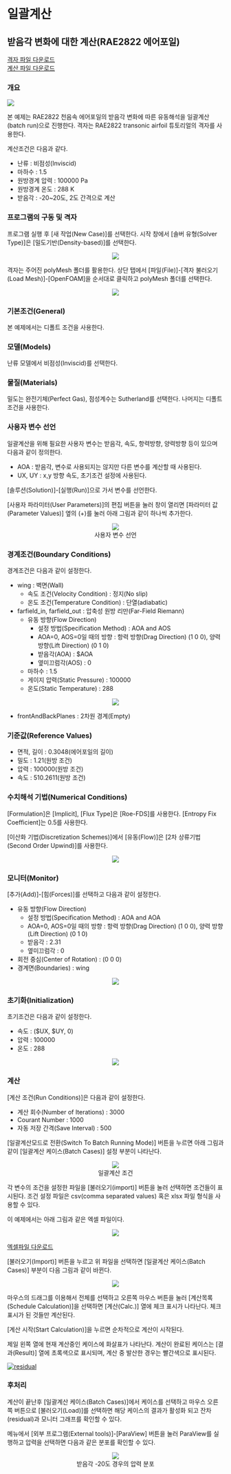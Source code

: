 # 일괄계산

## 받음각 변화에 대한 계산(RAE2822 에어포일)

[격자 파일 다운로드](https://drive.google.com/file/d/1XfaXhTFvdUD5P3-avf8ShqQpn-5D25iy/view?usp=sharing)</br>
[계산 파일 다운로드](https://drive.google.com/file/d/1NVP39oK6pboQgZoitJndGW-YSfV85eDD/view?usp=sharing)

### 개요

[![](https://github.com/nextfoam/baram-pages/raw/main/screenshots/RAE2822/rae-mesh.png "")](https://github.com/nextfoam/baram-pages/raw/main/screenshots/RAE2822/rae-mesh.png)

본 예제는 RAE2822 천음속 에어포일의 받음각 변화에 따른 유동해석을 일괄계산(batch run)으로 진행한다. 격자는 RAE2822 transonic airfoil 튜토리얼의 격자를 사용한다.

계산조건은 다음과 같다.

+ 난류 : 비점성(Inviscid)
+ 마하수 : 1.5
+ 원방경계 압력 : 100000 Pa
+ 원방경계 온도 : 288 K
+ 받음각 : -20~20도, 2도 간격으로 계산

### 프로그램의 구동 및 격자

프로그램 실행 후 [새 작업(New Case)]를 선택한다. 시작 창에서 [솔버 유형(Solver Type)]은 [밀도기반(Density-based)]를 선택한다.

<p align='center'>
    <img src="https://github.com/nextfoam/baram-pages/raw/main/screenshots/RAE2822/launcher-densityBased.png"> 
    <br> 
</p>

격자는 주어진 polyMesh 폴더를 활용한다. 상단 탭에서 [파일(File)]-[격자 불러오기(Load Mesh)]-[OpenFOAM]을 순서대로 클릭하고 polyMesh 폴더를 선택한다. 

<p align='center'>
    <img src="https://github.com/nextfoam/baram-pages/raw/main/screenshots/mixingPipe/1.2.png"><br>
</p>

### 기본조건(General)

본 예제에서는 디폴트 조건을 사용한다.

### 모델(Models)

난류 모델에서 비점성(Inviscid)를 선택한다.

### 물질(Materials)

밀도는 완전기체(Perfect Gas), 점성계수는 Sutherland를 선택한다. 나머지는 디폴트 조건을 사용한다.

### 사용자 변수 선언

일괄계산을 위해 필요한 사용자 변수는 받음각, 속도, 항력방향, 양력방향 등이 있으며 다음과 같이 정의한다.

+ AOA : 받음각, 변수로 사용되지는 않지만 다른 변수를 계산할 때 사용된다.
+ UX, UY : x,y 방향 속도, 초기조건 설정에 사용된다.

[솔루션(Solution)]-[실행(Run)]으로 가서 변수를 선언한다.

[사용자 파라미터(User Parameters)]의 편집 버튼을 눌러 창이 열리면 [파라미터 값(Parameter Values)] 옆의 (+)를 눌러 아래 그림과 같이 하나씩 추가한다. 

<p align='center'>
    <img src="https://github.com/nextfoam/baram-pages/raw/main/screenshots/batchRun-RAE2822/batchRAE-editParameter.png"> 
    <br> 사용자 변수 선언
</p>


### 경계조건(Boundary Conditions)

경계조건은 다음과 같이 설정한다.

* wing : 벽면(Wall)
    + 속도 조건(Velocity Condition) : 정지(No slip)
    + 온도 조건(Temperature Condition) : 단열(adiabatic)
* farfield\_in, farfield\_out : 압축성 원방 리만(Far-Field Riemann) 
    + 유동 방향(Flow Direction)
        + 설정 방법(Specification Method) : AOA and AOS
        + AOA=0, AOS=0일 때의 방향 : 항력 방향(Drag Direction) (1 0 0), 양력 방향(Lift Direction) (0 1 0)
        + 받음각(AOA) : $AOA
        + 옆미끄럼각(AOS) : 0 
    + 마하수 : 1.5
    + 게이지 압력(Static Pressure) : 100000
    + 온도(Static Temperature) : 288  
  
<p align='center'>
    <img src="https://github.com/nextfoam/baram-pages/raw/main/screenshots/batchRun-RAE2822/batchRAE-farfield.png" > 
    <br>
</p>

+ frontAndBackPlanes : 2차원 경계(Empty)
  
### 기준값(Reference Values)

+ 면적, 길이 : 0.3048(에어포일의 길이)
+ 밀도 : 1.21(원방 조건)
+ 압력 : 100000(원방 조건)
+ 속도 : 510.2611(원방 조건)

### 수치해석 기법(Numerical Conditions)

[Formulation]은 [Implicit], [Flux Type]은 [Roe-FDS]를 사용한다. [Entropy Fix Coefficient]는 0.5를 사용한다. 

[이산화 기법(Discretization Schemes)]에서 [유동(Flow)]은 [2차 상류기법(Second Order Upwind)]를 사용한다.

<p align='center'>
    <img src="https://github.com/nextfoam/baram-pages/raw/main/screenshots/batchRun-RAE2822/rae-nume.png" > 
    <br> 
</p>

### 모니터(Monitor)

[추가(Add)]-[힘(Forces)]를 선택하고 다음과 같이 설정한다.

+ 유동 방향(Flow Direction)
    + 설정 방법(Specification Method) : AOA and AOA
    + AOA=0, AOS=0일 때의 방향 : 항력 방향(Drag Direction) (1 0 0), 양력 방향(Lift Direction) (0 1 0)
    + 받음각 : 2.31
    + 옆미끄럼각 : 0 
+ 회전 중심(Center of Rotation) : (0 0 0)
+ 경계면(Boundaries) : wing

<p align='center'>
    <img src="https://github.com/nextfoam/baram-pages/raw/main/screenshots/batchRun-RAE2822/batchRAE-monitor.png" > 
    <br>
</p>

### 초기화(Initialization)

초기조건은 다음과 같이 설정한다.

+ 속도 : ($UX, $UY, 0)
+ 압력 : 100000
+ 온도 : 288

<p align='center'>
    <img src="https://github.com/nextfoam/baram-pages/raw/main/screenshots/batchRun-RAE2822/batchRAE-init.png" > 
    <br> 
</p>

### 계산

[계산 조건(Run Conditions)]은 다음과 같이 설정한다.

+ 계산 회수(Number of Iterations) : 3000
+ Courant Number : 1000
+ 자동 저장 간격(Save Interval)  : 500

[일괄계산모드로 전환(Switch To Batch Running Mode)] 버튼을 누르면 아래 그림과 같이 [일괄계산 케이스(Batch Cases)] 설정 부분이 나타난다.

<p align='center'>
    <img src="https://github.com/nextfoam/baram-pages/raw/main/screenshots/batchRun-RAE2822/batchRAE-batchCases.png" > 
    <br> 일괄계산 조건
</p>

각 변수의 조건을 설정한 파일을 [불러오기(import)] 버튼을 눌러 선택하면 조건들이 표시된다. 조건 설정 파일은 csv(comma separated values) 혹은 xlsx 파일 형식을 사용할 수 있다.

이 예제에서는 아래 그림과 같은 엑셀 파일이다.

<p align='center'>
    <img src="https://github.com/nextfoam/baram-pages/raw/main/screenshots/batchRun-RAE2822/batchRAE-excel.png" > 
    <br> 
</p>

[엑셀파일 다운로드](https://drive.google.com/file/d/1KOb8dQ3D1b2gYoWnwmkhgfGxySfArUBP/view?usp=sharing)


[불러오기(Import)] 버튼을 누르고 위 파일을 선택하면 [일괄계산 케이스(Batch Cases)] 부분이 다음 그림과 같이 바뀐다.

<p align='center'>
    <img src="https://github.com/nextfoam/baram-pages/raw/main/screenshots/batchRun-RAE2822/batchRAE-batchCases1.png" > 
<br> 
</p>

마우스의 드래그를 이용해서 전체를 선택하고 오른쪽 마우스 버튼을 눌러 [계산목록(Schedule Calculation)]을 선택하면 [계산(Calc.)] 열에 체크 표시가 나타난다. 체크 표시가 된 것들만 계산된다. 

[계산 시작(Start Calculation)]을 누르면 순차적으로 계산이 시작된다. 

제일 왼쪽 열에 현재 계산중인 케이스에 화살표가 나타난다. 계산이 완료된 케이스는 [결과(Result)] 열에 초록색으로 표시되며, 계산 중 발산한 경우는 빨간색으로 표시된다.

[![](https://github.com/nextfoam/baram-pages/raw/main/screenshots/batchRun-RAE2822/batchRAE-run.png "residual")](https://github.com/nextfoam/baram-pages/raw/main/screenshots/batchRun-RAE2822/batchRAE-run.png)

### 후처리

계산이 끝난후 [일괄계산 케이스(Batch Cases)]에서 케이스를 선택하고 마우스 오른쪽 버튼으로 [불러오기(Load)]를 선택하면 해당 케이스의 결과가 활성화 되고 잔차(residual)과 모니터 그래프를 확인할 수 있다. 

메뉴에서 [외부 프로그램(External tools)]-[ParaView] 버튼을 눌러 ParaView를 실행하고 압력을 선택하면 다음과 같은 분포를 확인할 수 있다.

<p align='center'>
    <img src="https://github.com/nextfoam/baram-pages/raw/main/screenshots/batchRun-RAE2822/batchRAE-paraview.png" > 
    <br> 받음각 -20도 경우의 압력 분포
</p>


